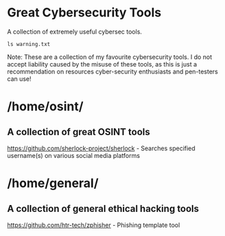 # Great Cybersecurity Tools
A collection of extremely useful cybersec tools.

``` ls warning.txt ```

Note: These are a collection of my favourite cybersecurity tools. I do not accept liability caused by the misuse of these tools, as this is just a recommendation on resources cyber-security enthusiasts and pen-testers can use!

# /home/osint/
## A collection of great OSINT tools

https://github.com/sherlock-project/sherlock - Searches specified username(s) on various social media platforms

# /home/general/
## A collection of general ethical hacking tools

https://github.com/htr-tech/zphisher - Phishing template tool
